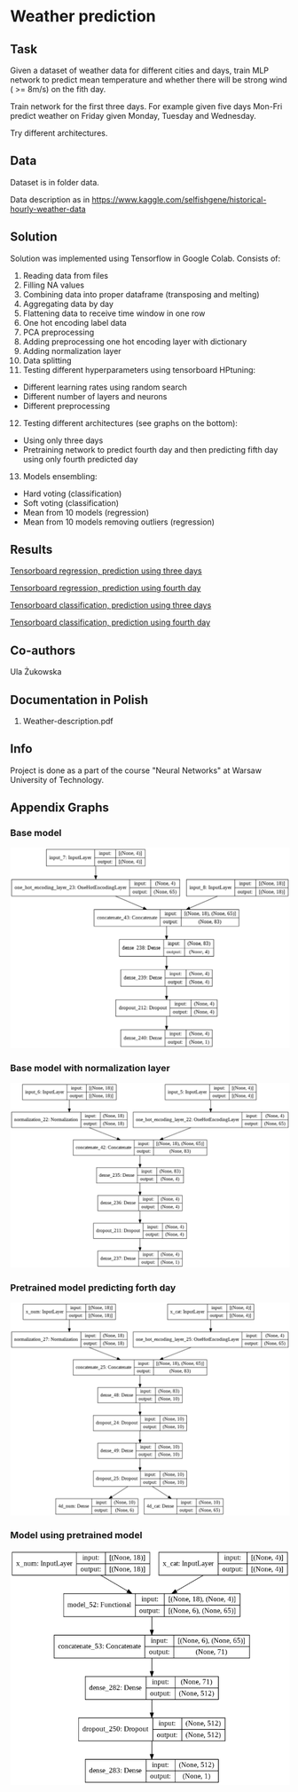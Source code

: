 # Weather prediction

## Task
Given a dataset of weather data for different cities and days, train MLP network to predict mean temperature and whether there will be strong wind ( >= 8m/s) on the fith day.

Train network for the first three days.
For example given five days Mon-Fri predict weather on Friday given Monday, Tuesday and Wednesday.

Try different architectures. 

## Data
Dataset is in folder data.

Data description as in https://www.kaggle.com/selfishgene/historical-hourly-weather-data

## Solution
Solution was implemented using Tensorflow in Google Colab.
Consists of:
1. Reading data from files
2. Filling NA values
3. Combining data into proper dataframe (transposing and melting)
4. Aggregating data by day
5. Flattening data to receive time window in one row
6. One hot encoding label data
7. PCA preprocessing
8. Adding preprocessing one hot encoding layer with dictionary
9. Adding normalization layer
10. Data splitting
11. Testing different hyperparameters using tensorboard HPtuning:
  * Different learning rates using random search
  * Different number of layers and neurons
  * Different preprocessing
12. Testing different architectures (see graphs on the bottom):
  * Using only three days
  * Pretraining network to predict fourth day and then predicting fifth day using only fourth predicted day
13. Models ensembling:
  * Hard voting (classification)
  * Soft voting (classification)
  * Mean from 10 models (regression)
  * Mean from 10 models removing outliers (regression)

## Results
[Tensorboard regression, prediction using three days](https://tensorboard.dev/experiment/SaoJVRGuQbyMDm7WGsBs4Q/#scalars)

[Tensorboard regression, prediction using fourth day](https://tensorboard.dev/experiment/sD7eB3eVT8OtPGC52gxUew/)

[Tensorboard classification, prediction using three days](https://tensorboard.dev/experiment/xNkz8VaGQqCEQPZjKhXZrw/#hparams)

[Tensorboard classification, prediction using fourth day](https://tensorboard.dev/experiment/BaIEUVj6QJOfN1h0QGVRUQ/)

## Co-authors 
Ula Żukowska

## Documentation in Polish
1. Weather-description.pdf

## Info
Project is done as a part of the course "Neural Networks" at Warsaw University of Technology.

## Appendix Graphs
### Base model
![alt text](https://github.com/PawelMlyniec/Weather_prediction/blob/main/graphs/base_model.png)
### Base model with normalization layer
![alt text](https://github.com/PawelMlyniec/Weather_prediction/blob/main/graphs/base_model_norm.png)
### Pretrained model predicting forth day
![alt text](https://github.com/PawelMlyniec/Weather_prediction/blob/main/graphs/model_4d.png)
### Model using pretrained model
![alt text](https://github.com/PawelMlyniec/Weather_prediction/blob/main/graphs/model_4d_2.png)




